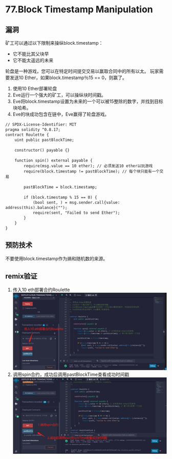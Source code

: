 # 77.Block Timestamp Manipulation
## 漏洞
矿工可以通过以下限制来操纵block.timestamp：
* 它不能比其父块早
* 它不能太遥远的未来


轮盘是一种游戏，您可以在特定时间提交交易以赢取合同中的所有以太。
玩家需要发送10 Ether，如果block.timestamp％15 == 0，则赢了。

1. 使用10 Ether部署轮盘
2. Eve运行一个强大的矿工，可以操纵块时间戳。
3. Eve将block.timestamp设置为未来的一个可以被15整除的数字，并找到目标块哈希。
4. Eve的块成功包含在链中，Eve赢得了轮盘游戏。


```solidity
// SPDX-License-Identifier: MIT
pragma solidity ^0.8.17;
contract Roulette {
    uint public pastBlockTime;

    constructor() payable {}

    function spin() external payable {
        require(msg.value == 10 ether); // 必须发送10 ether以玩游戏
        require(block.timestamp != pastBlockTime); // 每个块只能有一个交易

        pastBlockTime = block.timestamp;

        if (block.timestamp % 15 == 0) {
            (bool sent, ) = msg.sender.call{value: address(this).balance}("");
            require(sent, "Failed to send Ether");
        }
    }
}
```
## 预防技术
不要使用block.timestamp作为熵和随机数的来源。

## remix验证
1. 传入10 eth部署合约Roulette
![77-1.jpg](./img/77-1.jpg)
2. 调用spin合约，成功后调用pastBlockTime查看成功时间戳
![77-2.jpg](./img/77-2.jpg)